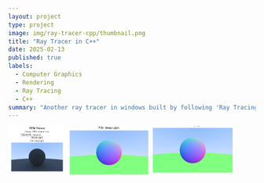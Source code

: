 ```yaml
---
layout: project
type: project
image: img/ray-tracer-cpp/thumbnail.png
title: "Ray Tracer in C++"
date: 2025-02-13
published: true
labels:
  - Computer Graphics
  - Rendering
  - Ray Tracing
  - C++
summary: "Another ray tracer in windows built by following 'Ray Tracing in One Weekend.'"
---
```


<div>
  <span>
    <img class="border" src="../img/ray-tracer-cpp/ppm-viewer.png" height="100px" alt="PPM Viewer">
  </span>
  <span>
    <img class="border" src="../img/ray-tracer-cpp/rainbow.png" height="100px" alt="Rainbow">
  </span>
  <span>
    <img class="border" src="../img/ray-tracer-cpp/rainbow2.png" height="100px" alt="PPM Viewer">
  </span>
</div>
